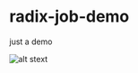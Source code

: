 # radix-job-demo

just a demo



![alt stext](https://server-radix-api-dev.dev.radix.equinor.com/api/v1/applications/radix-job-demo/environments/qa/buildstatus?)
